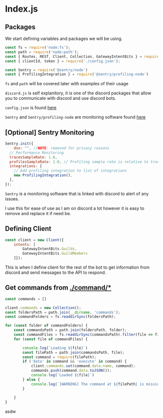 # Index.js

## Packages

We start defining variables and packages we will be using.

```js linenums="1"
const fs = require('node:fs');
const path = require('node:path');
const { Routes, REST, Client, Collection, GatewayIntentBits } = require('discord.js');
const { clientId, token } = require('./config.json');

const Sentry = require('@sentry/node')
const { ProfilingIntegration } = require('@sentry/profiling-node') 
```

`fs` and `path` will be covered later with examples of their usage

`discord.js` is self explanitory, it is one of the discord packages that 
allow you to communicate with discord and use discord bots.

`config.json` is found [here](./config.json.md)

`Sentry` and `Sentry/profiling-node` are monitoring software found [here](https://sentry.io)

## [Optional] Sentry Monitoring

```js linenums="9"
Sentry.init({
	dsn: "", //NOTE: removed for privacy reasons
  // Performance Monitoring
  tracesSampleRate: 1.0,
  profilesSampleRate: 1.0, // Profiling sample rate is relative to tracesSampleRate
  integrations: [
    // Add profiling integration to list of integrations
    new ProfilingIntegration(),
  ],
});
```

`Sentry` is a monitoring software that is linked with discord to alert of any issues.

I use this for ease of use as I am on discord a lot however it is easy to remove and 
replace it if need be.

## Defining Client

```js linenums="20"
const client = new Client({ 
	intents: [
		GatewayIntentBits.Guilds, 
		GatewayIntentBits.GuildMembers
	]});
```

This is when I define client for the rest of the bot to get information from discord
and send messages to the API to respond. 

## Get commands from [./command/*](./commands/)

```js linenums="26"
const commands = []

client.commands = new Collection();
const foldersPath = path.join(__dirname, 'commands');
const commandFolders = fs.readdirSync(foldersPath);

for (const folder of commandFolders) {
	const commandsPath = path.join(foldersPath, folder);
	const commandFiles = fs.readdirSync(commandsPath).filter(file => file.endsWith('.js'));
	for (const file of commandFiles) {

		console.log(`Loading ${file}`)
		const filePath = path.join(commandsPath, file);
		const command = require(filePath);
		if ('data' in command && 'execute' in command) {
			client.commands.set(command.data.name, command);
			commands.push(command.data.toJSON());
			console.log(`Loaded ${file}`)
		} else {
			console.log(`[WARNING] The command at ${filePath} is missing a required "data" or "execute" property.`);
		}
		
	}
}
```

asdw